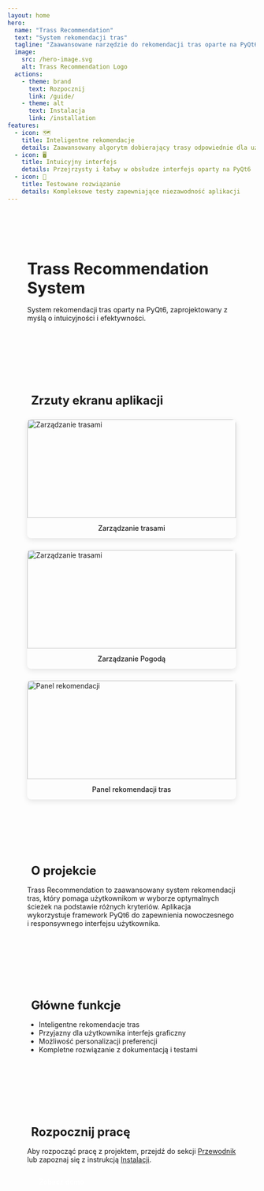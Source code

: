 ```yaml
---
layout: home
hero:
  name: "Trass Recommendation"
  text: "System rekomendacji tras"
  tagline: "Zaawansowane narzędzie do rekomendacji tras oparte na PyQt6"
  image:
    src: /hero-image.svg
    alt: Trass Recommendation Logo
  actions:
    - theme: brand
      text: Rozpocznij
      link: /guide/
    - theme: alt
      text: Instalacja
      link: /installation
features:
  - icon: 🗺️
    title: Inteligentne rekomendacje
    details: Zaawansowany algorytm dobierający trasy odpowiednie dla użytkownika
  - icon: 🖥️
    title: Intuicyjny interfejs
    details: Przejrzysty i łatwy w obsłudze interfejs oparty na PyQt6
  - icon: 🧪
    title: Testowane rozwiązanie
    details: Kompleksowe testy zapewniające niezawodność aplikacji
---
```


<div class="custom-container">
  <div class="custom-section">
    <h1>Trass Recommendation System</h1>
    <p>System rekomendacji tras oparty na PyQt6, zaprojektowany z myślą o intuicyjności i efektywności.</p>
  </div>
  
  <div class="custom-section image-showcase">
    <h2>Zrzuty ekranu aplikacji</h2>
    <div class="screenshot-grid">
      <div class="screenshot">
        <img src="/manage_trail.png" alt="Zarządzanie trasami" class="thumbnail-image" />
        <p>Zarządzanie trasami</p>
      </div>
      <div class="screenshot">
        <img src="/manage_weather.png" alt="Zarządzanie trasami" class="thumbnail-image" />
        <p>Zarządzanie Pogodą</p>
      </div>
      <div class="screenshot">
        <img src="/recomendations_page.png" alt="Panel rekomendacji" class="thumbnail-image" />
        <p>Panel rekomendacji tras</p>
      </div>
    </div>
  </div>

  <div class="custom-section">
    <h2>O projekcie</h2>
    <p>Trass Recommendation to zaawansowany system rekomendacji tras, który pomaga użytkownikom w wyborze optymalnych ścieżek na podstawie różnych kryteriów. Aplikacja wykorzystuje framework PyQt6 do zapewnienia nowoczesnego i responsywnego interfejsu użytkownika.</p>
  </div>

  <div class="custom-section">
    <h2>Główne funkcje</h2>
    <ul>
      <li>Inteligentne rekomendacje tras</li>
      <li>Przyjazny dla użytkownika interfejs graficzny</li>
      <li>Możliwość personalizacji preferencji</li>
      <li>Kompletne rozwiązanie z dokumentacją i testami</li>
    </ul>
  </div>

  <div class="custom-section">
    <h2>Rozpocznij pracę</h2>
    <p>Aby rozpocząć pracę z projektem, przejdź do sekcji <a href="/trass-recomendation/guide/">Przewodnik</a> lub zapoznaj się z instrukcją <a href="/trass-recomendation/installation">Instalacji</a>.</p>
    <div style="margin-top: 1rem;">
      <a href="/trass-recomendation/demo" class="custom-button">Zobacz demo</a>
    </div>
  </div>
</div>

<style>
.custom-container {
  max-width: 1200px;
  margin: 0 auto;
  padding: 2rem 1rem;
}

.custom-section {
  margin-bottom: 3rem;
  padding: 1.5rem;
  border-radius: 8px;
  background-color: var(--vp-c-bg-soft);
}

.custom-section h1 {
  font-size: 2rem;
  margin-bottom: 1rem;
  color: var(--vp-c-brand);
}

.custom-section h2 {
  font-size: 1.5rem;
  margin-bottom: 1rem;
  color: var(--vp-c-brand);
  border-left: 4px solid var(--vp-c-brand);
  padding-left: 0.5rem;
}

.screenshot-grid {
  display: grid;
  grid-template-columns: repeat(auto-fit, minmax(300px, 1fr));
  gap: 1.5rem;
  margin-top: 1.5rem;
}

.screenshot {
  border-radius: 8px;
  overflow: hidden;
  box-shadow: 0 4px 12px rgba(0, 0, 0, 0.1);
  transition: transform 0.3s ease, box-shadow 0.3s ease;
}

.screenshot:hover {
  transform: translateY(-5px);
  box-shadow: 0 6px 16px rgba(0, 0, 0, 0.15);
}

.screenshot img {
  width: 100%;
  height: auto;
  display: block;
  border-radius: 8px 8px 0 0;
  aspect-ratio: 16 / 9;
  object-fit: cover;
}

.thumbnail-image {
  max-height: 200px;
  object-position: top;
}

.screenshot p {
  padding: 0.75rem;
  margin: 0;
  text-align: center;
  background-color: var(--vp-c-bg);
  font-weight: 500;
}

.custom-button {
  display: inline-block;
  padding: 0.75rem 1.5rem;
  background-color: var(--vp-c-brand);
  color: white !important;
  border-radius: 4px;
  text-decoration: none !important;
  font-weight: 500;
  transition: background-color 0.3s ease, transform 0.3s ease;
  border-bottom: none !important;
}

.custom-button:hover {
  background-color: var(--vp-c-brand-dark);
  transform: translateY(-2px);
}

@media (max-width: 768px) {
  .screenshot-grid {
    grid-template-columns: 1fr;
  }
}
</style> 